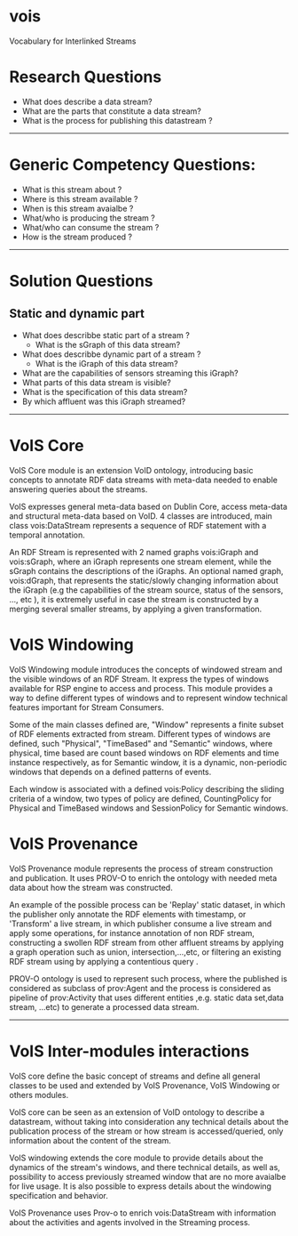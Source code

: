 # vois
Vocabulary for Interlinked Streams

# Research Questions
* What does describe a data stream?
* What are the parts that constitute a data stream?
* What is the process for publishing this datastream ?
---
# Generic Competency Questions:
* What is this stream about ? 
* Where is this stream available ? 
* When is this stream avaialbe ?
* What/who is producing the stream ?
* What/who can consume the stream ?
* How is the stream produced ? 
---
# Solution Questions
## Static and dynamic part 
* What does describbe static part of a stream ?
  * What is the sGraph of this data stream?
* What does describbe dynamic part of a stream ?
  * What is the iGraph of this data stream?
* What are the capabilities of sensors streaming this iGraph?
* What parts of this data stream is visible?
* What is the specification of this data stream?
* By which affluent was this iGraph streamed?
---
# VoIS Core 
VoIS Core module is an extension VoID ontology, introducing basic concepts to annotate RDF data streams with meta-data needed to enable answering queries about the streams.

VoIS expresses general meta-data based on Dublin Core, access meta-data and  structural meta-data based on VoID.
4 classes are introduced, main class vois:DataStream represents a sequence of RDF statement with a temporal annotation.

An RDF Stream is represented with 2 named graphs vois:iGraph and vois:sGraph, where an iGraph represents one stream element, while the sGraph contains the descriptions of the iGraphs. An optional named graph, vois:dGraph, that represents the static/slowly changing information about the iGraph (e.g the capabilities of the stream source, status of the sensors, ..., etc ), it is extremely useful in case the stream is constructed by a merging several smaller streams, by applying a given transformation.

# VoIS Windowing 
VoIS Windowing module introduces the concepts of windowed stream and the visible windows of an RDF Stream. It express the types of windows available for RSP engine to access and process.
This module provides a way to define different types of windows and to represent window technical features important for Stream Consumers.

Some of the main classes defined are, "Window" represents a finite subset of RDF elements extracted from stream. Different types of windows are defined, such "Physical", "TimeBased" and "Semantic" windows, where physical, time based are count based windows on RDF elements and time instance respectively, as for Semantic window, it is a dynamic, non-periodic windows that depends on a defined patterns of events.

Each window is associated with a defined vois:Policy describing the sliding criteria of a window, two types of policy are defined, CountingPolicy for Physical and TimeBased windows and SessionPolicy for Semantic windows.

# VoIS Provenance 
VoIS Provenance module represents the process of stream construction and publication. It uses PROV-O to enrich the ontology with needed meta data about how the stream was constructed. 

An example of the possible process can be 'Replay' static dataset, in which the publisher only annotate the RDF elements with  timestamp, or 'Transform' a live stream, in which publisher consume a live stream and apply some operations, for instance annotation of non RDF stream, constructing a swollen RDF stream from other affluent streams by applying a graph operation such as union, intersection,…,etc, or filtering an existing RDF stream using by applying a contentious query . 

PROV-O ontology is used to represent such process, where the published is considered as subclass of prov:Agent and the process is considered as pipeline of prov:Activity that uses different entities ,e.g. static data set,data stream, ...etc) to generate a processed data stream. 


---
# VoIS Inter-modules interactions  
VoIS core define the basic concept of streams and define all general classes to be used and extended  by VoIS Provenance, VoIS Windowing or others modules.

VoIS core can be seen as an extension of VoID ontology to describe a datastream, without taking into consideration any technical details about the publication process of the stream or how stream is accessed/queried, only information about the content of the stream.

VoIS windowing extends the core module to provide details about the dynamics of the stream's windows, and there technical details, as well as, possibility to access previously streamed window that are no more avaialbe for live usage. It is also possible to express details about the windowing specification and behavior.

VoIS Provenance uses Prov-o to enrich vois:DataStream with information about the activities and agents involved in the Streaming process.
